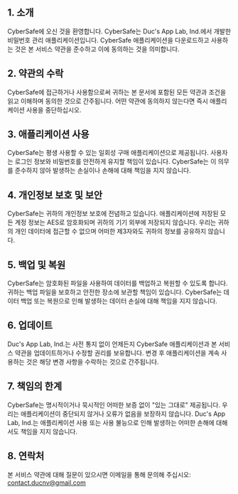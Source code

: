 ## **1. 소개**

CyberSafe에 오신 것을 환영합니다. CyberSafe는 Duc's App Lab, Ind.에서 개발한 비밀번호 관리 애플리케이션입니다. CyberSafe 애플리케이션을 다운로드하고 사용하는 것은 본 서비스 약관을 준수하고 이에 동의하는 것을 의미합니다.

## **2. 약관의 수락**

CyberSafe에 접근하거나 사용함으로써 귀하는 본 문서에 포함된 모든 약관과 조건을 읽고 이해하며 동의한 것으로 간주됩니다. 어떤 약관에 동의하지 않는다면 즉시 애플리케이션 사용을 중단하십시오.

## **3. 애플리케이션 사용**

CyberSafe는 평생 사용할 수 있는 일회성 구매 애플리케이션으로 제공됩니다. 사용자는 로그인 정보와 비밀번호를 안전하게 유지할 책임이 있습니다. CyberSafe는 이 의무를 준수하지 않아 발생하는 손실이나 손해에 대해 책임을 지지 않습니다.

## **4. 개인정보 보호 및 보안**

CyberSafe는 귀하의 개인정보 보호에 전념하고 있습니다. 애플리케이션에 저장된 모든 계정 정보는 AES로 암호화되며 귀하의 기기 외부에 저장되지 않습니다. 우리는 귀하의 개인 데이터에 접근할 수 없으며 어떠한 제3자와도 귀하의 정보를 공유하지 않습니다.

## **5. 백업 및 복원**

CyberSafe는 암호화된 파일을 사용하여 데이터를 백업하고 복원할 수 있도록 합니다. 귀하는 백업 파일을 보호하고 안전한 장소에 보관할 책임이 있습니다. CyberSafe는 데이터 백업 또는 복원으로 인해 발생하는 데이터 손실에 대해 책임을 지지 않습니다.

## **6. 업데이트**

Duc's App Lab, Ind.는 사전 통지 없이 언제든지 CyberSafe 애플리케이션과 본 서비스 약관을 업데이트하거나 수정할 권리를 보유합니다. 변경 후 애플리케이션을 계속 사용하는 것은 해당 변경 사항을 수락하는 것으로 간주됩니다.

## **7. 책임의 한계**

CyberSafe는 명시적이거나 묵시적인 어떠한 보증 없이 "있는 그대로" 제공됩니다. 우리는 애플리케이션이 중단되지 않거나 오류가 없음을 보장하지 않습니다. Duc's App Lab, Ind.는 애플리케이션 사용 또는 사용 불능으로 인해 발생하는 어떠한 손해에 대해서도 책임을 지지 않습니다.

## **8. 연락처**

본 서비스 약관에 대해 질문이 있으시면 이메일을 통해 문의해 주십시오: <contact.ducnv@gmail.com>

